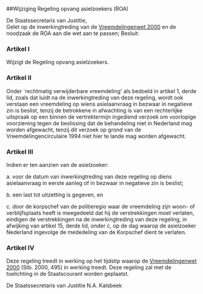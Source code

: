 <meta http-equiv='Content-Type' content='text/html; charset=utf-8' />

##Wijziging Regeling opvang asielzoekers (ROA)

De Staatssecretaris van Justitie,  
Gelet op de inwerkingtreding van de [Vreemdelingenwet 2000](../../../../../../../wet/vreemdelingenwet/2000/BWBR0011823/README.md) en de noodzaak de ROA aan die wet aan te passen;
Besluit:    

### Artikel  I  

Wijzigt de Regeling opvang asielzoekers. 

### Artikel  II  

Onder `rechtmatig verwijderbare vreemdeling' als bedoeld in artikel 1, derde lid, zoals dat luidt na de inwerkingtreding van deze regeling, wordt ook verstaan een vreemdeling op wiens asielaanvraag in bezwaar in negatieve zin is beslist, tenzij de betrokkene in afwachting is van een rechterlijke uitspraak op een binnen de vertrektermijn ingediend verzoek om voorlopige voorziening tegen de beslissing dat de behandeling niet in Nederland mag worden afgewacht, tenzij dit verzoek op grond van de Vreemdelingencirculaire 1994 niet hier te lande mag worden afgewacht. 

### Artikel  III  

Indien er ten aanzien van de asielzoeker: 

a.  voor de datum van inwerkingtreding van deze regeling op diens asielaanvraag in eerste aanleg of in bezwaar in negatieve zin is beslist; 

b.  een last tot uitzetting is gegeven, en 

c.  door de korpschef van de politieregio waar de vreemdeling zijn woon- of verblijfsplaats heeft is meegedeeld dat hij de verstrekkingen moet verlaten,  eindigen de verstrekkingen na de inwerkingtreding van deze regeling, in afwijking van artikel 15, derde lid, onder c, op de dag waarop de asielzoeker Nederland ingevolge de mededeling van de Korpschef dient te verlaten. 

### Artikel  IV  

Deze regeling treedt in werking op het tijdstip waarop de [Vreemdelingenwet 2000](../../../../../../../wet/vreemdelingenwet/2000/BWBR0011823/README.md) (Stb. 2000, 495) in werking treedt. 
Deze regeling zal met de toelichting in de Staatscourant worden geplaatst.   

De 
Staatssecretaris van Justitie
N.A. Kalsbeek      
